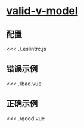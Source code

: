 
# [valid-v-model](https://eslint.vuejs.org/rules/valid-v-model.html)

## 配置

<<< ./.eslintrc.js

## 错误示例

<<< ./bad.vue

## 正确示例

<<< ./good.vue
        